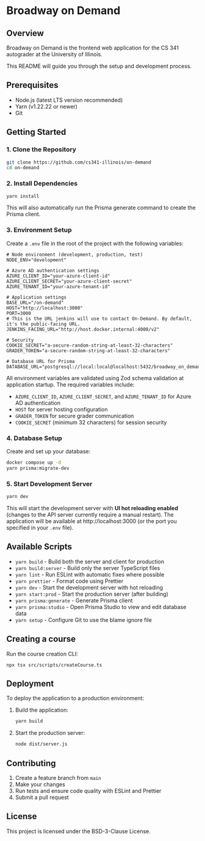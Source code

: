 # Broadway on Demand

## Overview

Broadway on Demand is the frontend web application for the CS 341 autograder at the University of Illinois.

This README will guide you through the setup and development process.

## Prerequisites

- Node.js (latest LTS version recommended)
- Yarn (v1.22.22 or newer)
- Git

## Getting Started

### 1. Clone the Repository

```bash
git clone https://github.com/cs341-illinois/on-demand
cd on-demand
```

### 2. Install Dependencies

```bash
yarn install
```

This will also automatically run the Prisma generate command to create the Prisma client.

### 3. Environment Setup

Create a `.env` file in the root of the project with the following variables:

```env
# Node environment (development, production, test)
NODE_ENV="development"

# Azure AD authentication settings
AZURE_CLIENT_ID="your-azure-client-id"
AZURE_CLIENT_SECRET="your-azure-client-secret"
AZURE_TENANT_ID="your-azure-tenant-id"

# Application settings
BASE_URL="/on-demand"
HOST="http://localhost:3000"
PORT=3000
# This is the URL jenkins will use to contact On-Demand. By default, it's the public-facing URL.
JENKINS_FACING_URL="http://host.docker.internal:4000/v2" 

# Security
COOKIE_SECRET="a-secure-random-string-at-least-32-characters"
GRADER_TOKEN="a-secure-random-string-at-least-32-characters"

# Database URL for Prisma
DATABASE_URL="postgresql://local:local@localhost:5432/broadway_on_demand"
```

All environment variables are validated using Zod schema validation at application startup. The required variables include:

- `AZURE_CLIENT_ID`, `AZURE_CLIENT_SECRET`, and `AZURE_TENANT_ID` for Azure AD authentication
- `HOST` for server hosting configuration
- `GRADER_TOKEN` for secure grader communication
- `COOKIE_SECRET` (minimum 32 characters) for session security

### 4. Database Setup

Create and set up your database:

```bash
docker compose up -d
yarn prisma:migrate-dev
```

### 5. Start Development Server

```bash
yarn dev
```

This will start the development server with **UI hot reloading enabled** (changes to the API server currently require a manual restart). The application will be available at http://localhost:3000 (or the port you specified in your `.env` file).

## Available Scripts

- `yarn build` - Build both the server and client for production
- `yarn build:server` - Build only the server TypeScript files
- `yarn lint` - Run ESLint with automatic fixes where possible
- `yarn prettier` - Format code using Prettier
- `yarn dev` - Start the development server with hot reloading
- `yarn start:prod` - Start the production server (after building)
- `yarn prisma:generate` - Generate Prisma client
- `yarn prisma:studio` - Open Prisma Studio to view and edit database data
- `yarn setup` - Configure Git to use the blame ignore file

## Creating a course
Run the course creation CLI:
```
npx tsx src/scripts/createCourse.ts
```

## Deployment

To deploy the application to a production environment:

1. Build the application:

   ```bash
   yarn build
   ```

2. Start the production server:

   ```bash
   node dist/server.js
   ```

## Contributing

1. Create a feature branch from `main`
2. Make your changes
3. Run tests and ensure code quality with ESLint and Prettier
4. Submit a pull request

## License

This project is licensed under the BSD-3-Clause License.
